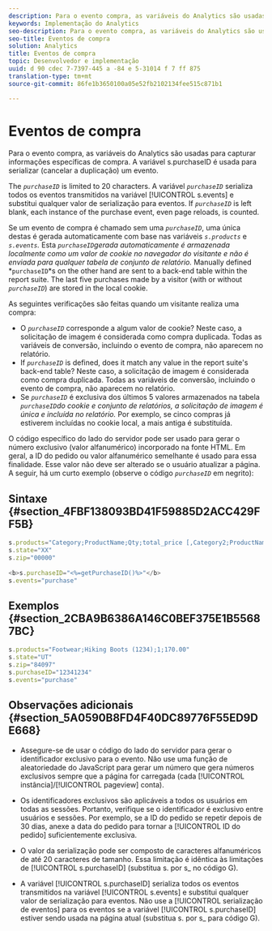 ```yaml
---
description: Para o evento compra, as variáveis do Analytics são usadas para capturar informações específicas de compra. A variável s.purchaseID é usada para serializar (cancelar a duplicação) um evento.
keywords: Implementação do Analytics
seo-description: Para o evento compra, as variáveis do Analytics são usadas para capturar informações específicas de compra. A variável s.purchaseID é usada para serializar (cancelar a duplicação) um evento.
seo-title: Eventos de compra
solution: Analytics
title: Eventos de compra
topic: Desenvolvedor e implementação
uuid: d 90 cdec 7-7397-445 a -84 e 5-31014 f 7 ff 875
translation-type: tm+mt
source-git-commit: 86fe1b3650100a05e52fb2102134fee515c871b1

---
```



# Eventos de compra

Para o evento compra, as variáveis do Analytics são usadas para capturar informações específicas de compra. A variável s.purchaseID é usada para serializar (cancelar a duplicação) um evento.

The *`purchaseID`* is limited to 20 characters. A variável *`purchaseID`* serializa todos os eventos transmitidos na variável [!UICONTROL s.events] e substitui qualquer valor de serialização para eventos. If *`purchaseID`* is left blank, each instance of the purchase event, even page reloads, is counted.

Se um evento de compra é chamado sem uma *`purchaseID`*, uma única destas é gerada automaticamente com base nas variáveis *`s.products`* e *`s.events`.* Esta *`purchaseID`gerada automaticamente é armazenada localmente como um valor de cookie no navegador do visitante e não é enviada para qualquer tabela de conjunto de relatório.* Manually defined *`purchaseID`*s on the other hand are sent to a back-end table within the report suite. The last five purchases made by a visitor (with or without *`purchaseID`*) are stored in the local cookie.

As seguintes verificações são feitas quando um visitante realiza uma compra:

* O *`purchaseID`* corresponde a algum valor de cookie? Neste caso, a solicitação de imagem é considerada como compra duplicada. Todas as variáveis de conversão, incluindo o evento de compra, não aparecem no relatório.
* If *`purchaseID`* is defined, does it match any value in the report suite's back-end table? Neste caso, a solicitação de imagem é considerada como compra duplicada. Todas as variáveis de conversão, incluindo o evento de compra, não aparecem no relatório.
* Se *`purchaseID`* é exclusiva dos últimos 5 valores armazenados na tabela *`purchaseID`do cookie e conjunto de relatórios, a solicitação de imagem é única e incluída no relatório.* Por exemplo, se cinco compras já estiverem incluídas no cookie local, a mais antiga é substituída.

O código específico do lado do servidor pode ser usado para gerar o número exclusivo (valor alfanumérico) incorporado na fonte HTML. Em geral, a ID do pedido ou valor alfanumérico semelhante é usado para essa finalidade. Esse valor não deve ser alterado se o usuário atualizar a página. A seguir, há um curto exemplo (observe o código *`purchaseID`* em negrito):

## Sintaxe {#section_4FBF138093BD41F59885D2ACC429FF5B}

```js
s.products="Category;ProductName;Qty;total_price [,Category2;ProductName2;Qty;total_price]" 
s.state="XX" 
s.zip="00000" 
 
<b>s.purchaseID="<%=getPurchaseID()%>"</b> 
s.events="purchase" 
```

## Exemplos {#section_2CBA9B6386A146C0BEF375E1B55687BC}

```js
s.products="Footwear;Hiking Boots (1234);1;170.00" 
s.state="UT" 
s.zip="84097" 
s.purchaseID="12341234" 
s.events="purchase"
```

## Observações adicionais {#section_5A0590B8FD4F40DC89776F55ED9DE668}

* Assegure-se de usar o código do lado do servidor para gerar o identificador exclusivo para o evento. Não use uma função de aleatoriedade do JavaScript para gerar um número que gera números exclusivos sempre que a página for carregada (cada [!UICONTROL instância]/[!UICONTROL pageview] conta).

* Os identificadores exclusivos são aplicáveis a todos os usuários em todas as sessões. Portanto, verifique se o identificador é exclusivo entre usuários e sessões. Por exemplo, se a ID do pedido se repetir depois de 30 dias, anexe a data do pedido para tornar a [!UICONTROL ID do pedido] suficientemente exclusiva.
* O valor da serialização pode ser composto de caracteres alfanuméricos de até 20 caracteres de tamanho. Essa limitação é idêntica às limitações de [!UICONTROL s.purchaseID] (substitua s. por s_ no código G).
* A variável [!UICONTROL s.purchaseID] serializa todos os eventos transmitidos na variável [!UICONTROL s.events] e substitui qualquer valor de serialização para eventos. Não use a [!UICONTROL serialização de eventos] para os eventos se a variável [!UICONTROL s.purchaseID] estiver sendo usada na página atual (substitua s. por s_ para código G).

